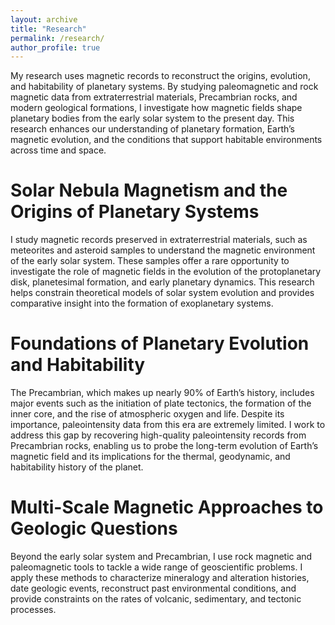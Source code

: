 ```yaml
---
layout: archive
title: "Research"
permalink: /research/
author_profile: true
---
```


My research uses magnetic records to reconstruct the origins, evolution, and habitability of planetary systems. By studying paleomagnetic and rock magnetic data from extraterrestrial materials, Precambrian rocks, and modern geological formations, I investigate how magnetic fields shape planetary bodies from the early solar system to the present day. This research enhances our understanding of planetary formation, Earth’s magnetic evolution, and the conditions that support habitable environments across time and space.

Solar Nebula Magnetism and the Origins of Planetary Systems
======
I study magnetic records preserved in extraterrestrial materials, such as meteorites and asteroid samples to understand the magnetic environment of the early solar system. These samples offer a rare opportunity to investigate the role of magnetic fields in the evolution of the protoplanetary disk, planetesimal formation, and early planetary dynamics. This research helps constrain theoretical models of solar system evolution and provides comparative insight into the formation of exoplanetary systems.

Foundations of Planetary Evolution and Habitability
======
The Precambrian, which makes up nearly 90% of Earth’s history, includes major events such as the initiation of plate tectonics, the formation of the inner core, and the rise of atmospheric oxygen and life. Despite its importance, paleointensity data from this era are extremely limited. I work to address this gap by recovering high-quality paleointensity records from Precambrian rocks, enabling us to probe the long-term evolution of Earth’s magnetic field and its implications for the thermal, geodynamic, and habitability history of the planet.

Multi-Scale Magnetic Approaches to Geologic Questions
======
Beyond the early solar system and Precambrian, I use rock magnetic and paleomagnetic tools to tackle a wide range of geoscientific problems. I apply these methods to characterize mineralogy and alteration histories, date geologic events, reconstruct past environmental conditions, and provide constraints on the rates of volcanic, sedimentary, and tectonic processes.
